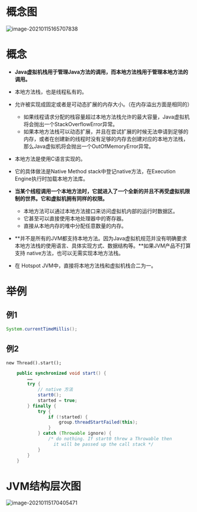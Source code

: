 # 概念图

![image-20210115165707838](https://gitee.com/clancy/images/raw/master/img/image-20210115165707838.png)



# 概念

- **Java虚拟机栈用于管理Java方法的调用，而本地方法栈用于管理本地方法的调用。**
- 本地方法栈，也是线程私有的。
- 允许被实现成固定或者是可动态扩展的内存大小。（在内存溢出方面是相同的）
  - 如果线程请求分配的栈容量超过本地方法栈允许的最大容量，Java虚拟机将会抛出一个StackOverflowError异常。
  - 如果本地方法栈可以动态扩展，并且在尝试扩展的时候无法申请到足够的内存，或者在创建新的线程时没有足够的内存去创建对应的本地方法栈，那么Java虚拟机将会抛出一个OutOfMemoryError异常。
- 本地方法是使用C语言实现的。
- 它的具体做法是Native Method stack中登记native方法，在Execution Engine执行时加载本地方法库。

- **当某个线程调用一个本地方法时，它就进入了一个全新的并且不再受虚拟机限制的世界。它和虚拟机拥有同样的权限。**
  - 本地方法可以通过本地方法接口来访问虚拟机内部的运行时数据区。
  - 它甚至可以直接使用本地处理器中的寄存器。
  - 直接从本地内存的堆中分配任意数量的内存。

- **并不是所有的JVM都支持本地方法。因为Java虚拟机规范并没有明确要求本地方法栈的使用语言、具体实现方式、数据结构等。**如果JVM产品不打算支持 native方法，也可以无需实现本地方法栈。
- 在 Hotspot JVM中，直接将本地方法栈和虚拟机栈合二为一。



# 举例

## 例1

```java
System.currentTimeMillis();
```



## 例2

`new Thread().start();`

```java
    public synchronized void start() {
        ……
        try {
        	// native 方法
            start0();
            started = true;
        } finally {
            try {
                if (!started) {
                    group.threadStartFailed(this);
                }
            } catch (Throwable ignore) {
                /* do nothing. If start0 threw a Throwable then
                  it will be passed up the call stack */
            }
        }
    }
```



# JVM结构层次图

![image-20210115170405471](https://gitee.com/clancy/images/raw/master/img/image-20210115170405471.png)























